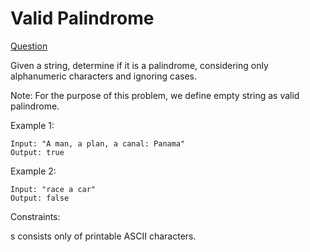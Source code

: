 # Valid Palindrome

[Question](https://leetcode.com/problems/valid-palindrome/)

Given a string, determine if it is a palindrome, considering only alphanumeric characters and ignoring cases.

Note: For the purpose of this problem, we define empty string as valid palindrome.

Example 1:

```
Input: "A man, a plan, a canal: Panama"
Output: true
```

Example 2:

```
Input: "race a car"
Output: false
```

Constraints:

s consists only of printable ASCII characters.
